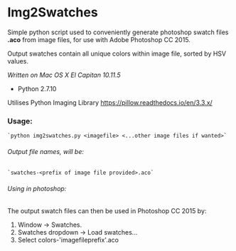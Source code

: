 # Img2Swatches

Simple python script used to conveniently generate photoshop swatch files __.aco__ from image files, for use with Adobe Photoshop CC 2015.

Output swatches contain all unique colors within image file, sorted by HSV values.

_Written on Mac OS X El Capitan 10.11.5_

- Python 2.7.10

Utilises Python Imaging Library
https://pillow.readthedocs.io/en/3.3.x/


### __Usage:__
    `python img2swatches.py <imagefile> <...other image files if wanted>`

###### Output file names, will be:
    `swatches-<prefix of image file provided>.aco`

###### Using in photoshop:
The output swatch files can then be used in Photoshop CC 2015 by:
1. Window -> Swatches.
2. Swatches dropdown -> Load swatches...
3. Select colors-'imagefileprefix'.aco
